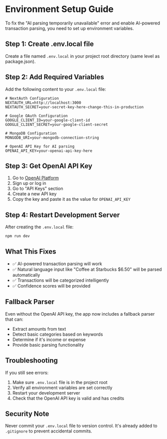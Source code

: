 # Environment Setup Guide

To fix the "AI parsing temporarily unavailable" error and enable AI-powered transaction parsing, you need to set up environment variables.

## Step 1: Create .env.local file

Create a file named `.env.local` in your project root directory (same level as package.json).

## Step 2: Add Required Variables

Add the following content to your `.env.local` file:

```env
# NextAuth Configuration
NEXTAUTH_URL=http://localhost:3000
NEXTAUTH_SECRET=your-secret-key-here-change-this-in-production

# Google OAuth Configuration
GOOGLE_CLIENT_ID=your-google-client-id
GOOGLE_CLIENT_SECRET=your-google-client-secret

# MongoDB Configuration
MONGODB_URI=your-mongodb-connection-string

# OpenAI API Key for AI parsing
OPENAI_API_KEY=your-openai-api-key-here
```

## Step 3: Get OpenAI API Key

1. Go to [OpenAI Platform](https://platform.openai.com/)
2. Sign up or log in
3. Go to "API Keys" section
4. Create a new API key
5. Copy the key and paste it as the value for `OPENAI_API_KEY`

## Step 4: Restart Development Server

After creating the `.env.local` file:

```bash
npm run dev
```

## What This Fixes

- ✅ AI-powered transaction parsing will work
- ✅ Natural language input like "Coffee at Starbucks $6.50" will be parsed automatically
- ✅ Transactions will be categorized intelligently
- ✅ Confidence scores will be provided

## Fallback Parser

Even without the OpenAI API key, the app now includes a fallback parser that can:
- Extract amounts from text
- Detect basic categories based on keywords
- Determine if it's income or expense
- Provide basic parsing functionality

## Troubleshooting

If you still see errors:
1. Make sure `.env.local` file is in the project root
2. Verify all environment variables are set correctly
3. Restart your development server
4. Check that the OpenAI API key is valid and has credits

## Security Note

Never commit your `.env.local` file to version control. It's already added to `.gitignore` to prevent accidental commits.
